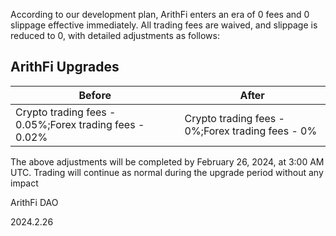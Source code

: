 According to our development plan, ArithFi enters an era of 0 fees and 0 slippage effective immediately. All trading fees are waived, and slippage is reduced to 0, with detailed adjustments as follows:

## ArithFi Upgrades
| Before | After |
| --- | --- |
| Crypto trading fees - 0.05%;Forex trading fees - 0.02% | Crypto trading fees - 0%;Forex trading fees - 0% |

The above adjustments will be completed by February 26, 2024, at 3:00 AM UTC. Trading will continue as normal during the upgrade period without any impact


ArithFi DAO

2024.2.26
